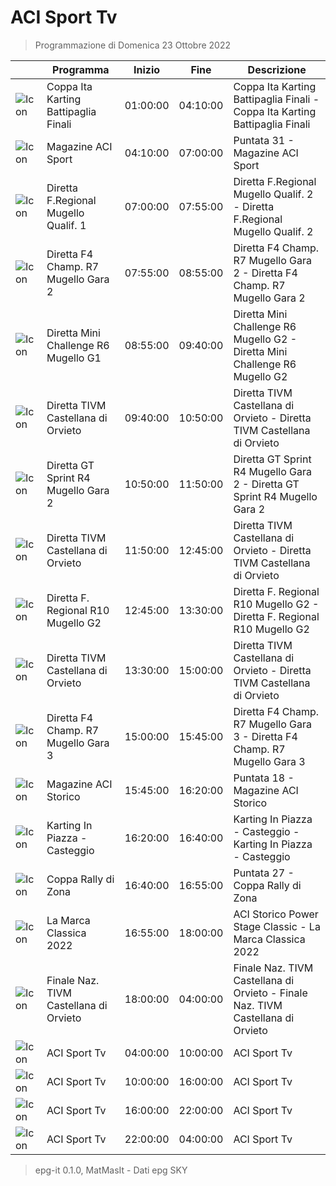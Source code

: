 # ACI Sport Tv
> Programmazione di Domenica 23 Ottobre 2022

||Programma|Inizio|Fine|Descrizione|
|---|---|---|---|---|
|![Icon](https://guidatv.sky.it/uuid/SportCalcio_Cover_JgZRMKTlp.png)|Coppa Ita Karting Battipaglia Finali|01:00:00|04:10:00|Coppa Ita Karting Battipaglia Finali - Coppa Ita Karting Battipaglia Finali
|![Icon](https://guidatv.sky.it/uuid/SportCalcio_Cover_JgZRMKTlp.png)|Magazine ACI Sport|04:10:00|07:00:00|Puntata 31 - Magazine ACI Sport
|![Icon](https://guidatv.sky.it/uuid/SportCalcio_Cover_JgZRMKTlp.png)|Diretta F.Regional Mugello Qualif. 1|07:00:00|07:55:00|Diretta F.Regional Mugello Qualif. 2 - Diretta F.Regional Mugello Qualif. 2
|![Icon](https://guidatv.sky.it/uuid/SportCalcio_Cover_JgZRMKTlp.png)|Diretta F4 Champ. R7 Mugello Gara 2|07:55:00|08:55:00|Diretta F4 Champ. R7 Mugello Gara 2 - Diretta F4 Champ. R7 Mugello Gara 2
|![Icon](https://guidatv.sky.it/uuid/SportCalcio_Cover_JgZRMKTlp.png)|Diretta Mini Challenge R6 Mugello G1|08:55:00|09:40:00|Diretta Mini Challenge R6 Mugello G2 - Diretta Mini Challenge R6 Mugello G2
|![Icon](https://guidatv.sky.it/uuid/SportCalcio_Cover_JgZRMKTlp.png)|Diretta TIVM Castellana di Orvieto|09:40:00|10:50:00|Diretta TIVM Castellana di Orvieto - Diretta TIVM Castellana di Orvieto
|![Icon](https://guidatv.sky.it/uuid/SportCalcio_Cover_JgZRMKTlp.png)|Diretta GT Sprint R4 Mugello Gara 2|10:50:00|11:50:00|Diretta GT Sprint R4 Mugello Gara 2 - Diretta GT Sprint R4 Mugello Gara 2
|![Icon](https://guidatv.sky.it/uuid/SportCalcio_Cover_JgZRMKTlp.png)|Diretta TIVM Castellana di Orvieto|11:50:00|12:45:00|Diretta TIVM Castellana di Orvieto - Diretta TIVM Castellana di Orvieto
|![Icon](https://guidatv.sky.it/uuid/SportCalcio_Cover_JgZRMKTlp.png)|Diretta F. Regional R10 Mugello G2|12:45:00|13:30:00|Diretta F. Regional R10 Mugello G2 - Diretta F. Regional R10 Mugello G2
|![Icon](https://guidatv.sky.it/uuid/SportCalcio_Cover_JgZRMKTlp.png)|Diretta TIVM Castellana di Orvieto|13:30:00|15:00:00|Diretta TIVM Castellana di Orvieto - Diretta TIVM Castellana di Orvieto
|![Icon](https://guidatv.sky.it/uuid/SportCalcio_Cover_JgZRMKTlp.png)|Diretta F4 Champ. R7 Mugello Gara 3|15:00:00|15:45:00|Diretta F4 Champ. R7 Mugello Gara 3 - Diretta F4 Champ. R7 Mugello Gara 3
|![Icon](https://guidatv.sky.it/uuid/SportCalcio_Cover_JgZRMKTlp.png)|Magazine ACI Storico|15:45:00|16:20:00|Puntata 18 - Magazine ACI Storico
|![Icon](https://guidatv.sky.it/uuid/SportCalcio_Cover_JgZRMKTlp.png)|Karting In Piazza - Casteggio|16:20:00|16:40:00|Karting In Piazza - Casteggio - Karting In Piazza - Casteggio
|![Icon](https://guidatv.sky.it/uuid/SportCalcio_Cover_JgZRMKTlp.png)|Coppa Rally di Zona|16:40:00|16:55:00|Puntata 27 - Coppa Rally di Zona
|![Icon](https://guidatv.sky.it/uuid/SportCalcio_Cover_JgZRMKTlp.png)|La Marca Classica 2022|16:55:00|18:00:00|ACI Storico Power Stage Classic - La Marca Classica 2022
|![Icon](https://guidatv.sky.it/uuid/SportCalcio_Cover_JgZRMKTlp.png)|Finale Naz. TIVM Castellana di Orvieto|18:00:00|04:00:00|Finale Naz. TIVM Castellana di Orvieto - Finale Naz. TIVM Castellana di Orvieto
|![Icon](https://guidatv.sky.it/uuid/SportCalcio_Cover_JgZRMKTlp.png)|ACI Sport Tv|04:00:00|10:00:00|ACI Sport Tv
|![Icon](https://guidatv.sky.it/uuid/SportCalcio_Cover_JgZRMKTlp.png)|ACI Sport Tv|10:00:00|16:00:00|ACI Sport Tv
|![Icon](https://guidatv.sky.it/uuid/SportCalcio_Cover_JgZRMKTlp.png)|ACI Sport Tv|16:00:00|22:00:00|ACI Sport Tv
|![Icon](https://guidatv.sky.it/uuid/SportCalcio_Cover_JgZRMKTlp.png)|ACI Sport Tv|22:00:00|04:00:00|ACI Sport Tv



 > epg-it 0.1.0, MatMasIt - Dati epg SKY